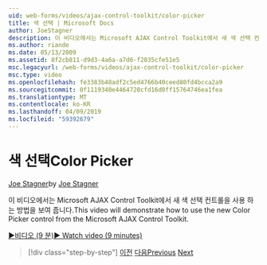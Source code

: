 ```yaml
---
uid: web-forms/videos/ajax-control-toolkit/color-picker
title: 색 선택 | Microsoft Docs
author: JoeStagner
description: 이 비디오에서는 Microsoft AJAX Control Toolkit에서 새 색 선택 컨트롤을 사용 하는 방법을 보여 줍니다.
ms.author: riande
ms.date: 05/13/2009
ms.assetid: 8f2cb811-d9d3-4a6a-a7d6-f2035cfe51e5
msc.legacyurl: /web-forms/videos/ajax-control-toolkit/color-picker
msc.type: video
ms.openlocfilehash: fe3383b48adf2c5ed4766b40ceed80fd4bcca2a9
ms.sourcegitcommit: 0f1119340e4464720cfd16d0ff15764746ea1fea
ms.translationtype: MT
ms.contentlocale: ko-KR
ms.lasthandoff: 04/09/2019
ms.locfileid: "59392679"
---
```

# <a name="color-picker"></a><span data-ttu-id="762f5-103">색 선택</span><span class="sxs-lookup"><span data-stu-id="762f5-103">Color Picker</span></span>

<span data-ttu-id="762f5-104">[Joe Stagner](https://github.com/JoeStagner)</span><span class="sxs-lookup"><span data-stu-id="762f5-104">by [Joe Stagner](https://github.com/JoeStagner)</span></span>

<span data-ttu-id="762f5-105">이 비디오에서는 Microsoft AJAX Control Toolkit에서 새 색 선택 컨트롤을 사용 하는 방법을 보여 줍니다.</span><span class="sxs-lookup"><span data-stu-id="762f5-105">This video will demonstrate how to use the new Color Picker control from the Microsoft AJAX Control Toolkit.</span></span>

[<span data-ttu-id="762f5-106">&#9654;비디오 (9 분)</span><span class="sxs-lookup"><span data-stu-id="762f5-106">&#9654; Watch video (9 minutes)</span></span>](https://channel9.msdn.com/Blogs/ASP-NET-Site-Videos/color-picker)

> [!div class="step-by-step"]
> <span data-ttu-id="762f5-107">[이전](control-extenders.md)
> [다음](combo-box.md)</span><span class="sxs-lookup"><span data-stu-id="762f5-107">[Previous](control-extenders.md)
[Next](combo-box.md)</span></span>
